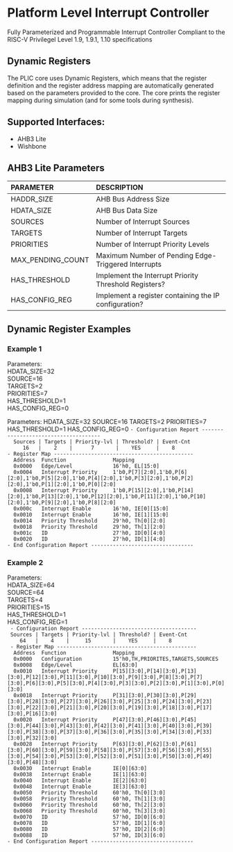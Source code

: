# Platform Level Interrupt Controller
Fully Parameterized and Programmable Interrupt Controller
Compliant to the RISC-V Privilegel Level 1.9, 1.9.1, 1.10 specifications

## Dynamic Registers
The PLIC core uses Dynamic Registers, which means that the register definition and the register address mapping are automatically generated based on the parameters provided to the core.
The core prints the register mapping during simulation (and for some tools during synthesis).



## Supported Interfaces:
- AHB3 Lite
- Wishbone

## AHB3 Lite Parameters
| **PARAMETER**     | **DESCRIPTION**                                        |
|:------------------|:-------------------------------------------------------|
| HADDR_SIZE        | AHB Bus Address Size                                   |
| HDATA_SIZE        | AHB Bus Data Size                                      |
| SOURCES           | Number of Interrupt Sources                            |
| TARGETS           | Number of Interrupt Targets                            |
| PRIORITIES        | Number of Interrupt Priority Levels                    |
| MAX_PENDING_COUNT | Maximum Number of Pending Edge-Triggered Interrupts    |
| HAS_THRESHOLD     | Implement the Interrupt Priority Threshold Registers?  |
| HAS_CONFIG_REG    | Implement a register containing the IP configuration?  |


## Dynamic Register Examples
### Example 1
Parameters:  
    HDATA_SIZE=32  
    SOURCE=16  
    TARGETS=2  
    PRIORITIES=7  
    HAS_THRESHOLD=1  
    HAS_CONFIG_REG=0

Parameters:
 HDATA_SIZE=32
 SOURCE=16
 TARGETS=2
 PRIORITIES=7
 HAS_THRESHOLD=1
 HAS_CONFIG_REG=0
``- Configuration Report -------------------------------------``  
``  Sources | Targets | Priority-lvl | Threshold? | Event-Cnt``  
``     16   |    2    |      7       |    YES     |    8``    
``- Register Map ---------------------------------------------``  
``  Address  Function               Mapping``  
``  0x0000   Edge/Level             16'h0, EL[15:0]``  
``  0x0004   Interrupt Priority     1'b0,P[7][2:0],1'b0,P[6][2:0],1'b0,P[5][2:0],1'b0,P[4][2:0],1'b0,P[3][2:0],1'b0,P[2][2:0],1'b0,P[1][2:0],1'b0,P[0][2:0]``  
``  0x0008   Interrupt Priority     1'b0,P[15][2:0],1'b0,P[14][2:0],1'b0,P[13][2:0],1'b0,P[12][2:0],1'b0,P[11][2:0],1'b0,P[10][2:0],1'b0,P[9][2:0],1'b0,P[8][2:0]``  
``  0x000c   Interrupt Enable       16'h0, IE[0][15:0]``  
``  0x0010   Interrupt Enable       16'h0, IE[1][15:0]``  
``  0x0014   Priority Threshold     29'h0, Th[0][2:0]``  
``  0x0018   Priority Threshold     29'h0, Th[1][2:0]``  
``  0x001c   ID                     27'h0, ID[0][4:0]``  
``  0x0020   ID                     27'h0, ID[1][4:0]``  
``- End Configuration Report ---------------------------------``

### Example 2
Parameters:  
HDATA_SIZE=64  
SOURCE=64  
TARGETS=4  
PRIORITIES=15  
HAS_THRESHOLD=1  
HAS_CONFIG_REG=1  
`` - Configuration Report -------------------------------------``  
``  Sources | Targets | Priority-lvl | Threshold? | Event-Cnt  ``  
``     64   |    4    |     15       |    YES     |    8       ``  
`` - Register Map ---------------------------------------------``  
``  Address  Function               Mapping``  
``  0x0000   Configuration          15'h0,TH,PRIORITES,TARGETS,SOURCES``  
``  0x0008   Edge/Level             EL[63:0]``  
``  0x0010   Interrupt Priority     P[15][3:0],P[14][3:0],P[13][3:0],P[12][3:0],P[11][3:0],P[10][3:0],P[9][3:0],P[8][3:0],P[7][3:0],P[6][3:0],P[5][3:0],P[4][3:0],P[3][3:0],P[2][3:0],P[1][3:0],P[0][3:0]``  
``  0x0018   Interrupt Priority     P[31][3:0],P[30][3:0],P[29][3:0],P[28][3:0],P[27][3:0],P[26][3:0],P[25][3:0],P[24][3:0],P[23][3:0],P[22][3:0],P[21][3:0],P[20][3:0],P[19][3:0],P[18][3:0],P[17][3:0],P[16][3:0]``  
``  0x0020   Interrupt Priority     P[47][3:0],P[46][3:0],P[45][3:0],P[44][3:0],P[43][3:0],P[42][3:0],P[41][3:0],P[40][3:0],P[39][3:0],P[38][3:0],P[37][3:0],P[36][3:0],P[35][3:0],P[34][3:0],P[33][3:0],P[32][3:0]``  
``  0x0028   Interrupt Priority     P[63][3:0],P[62][3:0],P[61][3:0],P[60][3:0],P[59][3:0],P[58][3:0],P[57][3:0],P[56][3:0],P[55][3:0],P[54][3:0],P[53][3:0],P[52][3:0],P[51][3:0],P[50][3:0],P[49][3:0],P[48][3:0]``  
``  0x0030   Interrupt Enable       IE[0][63:0]``  
``  0x0038   Interrupt Enable       IE[1][63:0]``  
``  0x0040   Interrupt Enable       IE[2][63:0]``  
``  0x0048   Interrupt Enable       IE[3][63:0]``  
``  0x0050   Priority Threshold     60'h0, Th[0][3:0]``  
``  0x0058   Priority Threshold     60'h0, Th[1][3:0]``  
``  0x0060   Priority Threshold     60'h0, Th[2][3:0]``  
``  0x0068   Priority Threshold     60'h0, Th[3][3:0]``  
``  0x0070   ID                     57'h0, ID[0][6:0]``  
``  0x0078   ID                     57'h0, ID[1][6:0]``  
``  0x0080   ID                     57'h0, ID[2][6:0]``  
``  0x0088   ID                     57'h0, ID[3][6:0]``  
 ``- End Configuration Report ---------------------------------``


